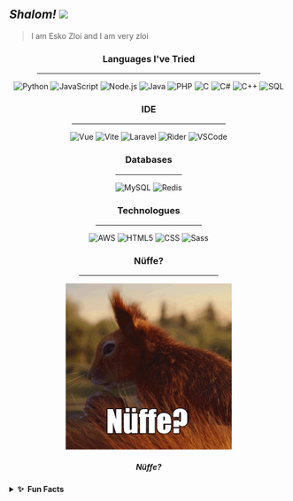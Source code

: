 ## ***Shalom! <a href="https://www.gautamkrishnar.com/"><img src="https://media.giphy.com/media/hvRJCLFzcasrR4ia7z/giphy.gif" width="24px"></a>*** ##

> I am Esko Zloi and I am very zloi

<div align="center">

### **__Languages I've Tried__** ###
<hr width="80%">

![Python](https://img.shields.io/badge/-Python-000?&logo=Python)
![JavaScript](https://img.shields.io/badge/-JavaScript-000?&logo=JavaScript)
![Node.js](https://img.shields.io/badge/Node.js-000?logo=node.js)
![Java](https://img.shields.io/badge/-Java-000?&logo=Java&logoColor=007396)
![PHP](https://img.shields.io/badge/PHP-000?logo=php)
![C](https://img.shields.io/badge/-C-000?&logo=C)
![C#](https://img.shields.io/badge/C%23-000?logo=c-sharp)
![C++](https://img.shields.io/badge/-C++-000?&logo=c%2b%2b&logoColor=00599C)
![SQL](https://img.shields.io/badge/-SQL-000?&logo=MySQL)

### **IDE** ###
<hr width="55%">

![Vue](https://img.shields.io/badge/Vue.js-000?logo=vue.js)
![Vite](https://img.shields.io/badge/Vite.js-000?logo=vite)
![Laravel](https://img.shields.io/badge/Laravel-000?logo=laravel)
![Rider](https://img.shields.io/badge/Rider-000?logo=rider)
![VSCode](https://img.shields.io/badge/VSCode-000?logo=visualstudiocode)

### **Databases** ###
<hr width="24%">

![MySQL](https://img.shields.io/badge/MySQL-000?logo=mysql)
![Redis](https://img.shields.io/badge/-Redis-000?&logo=Redis)

### **Technologues** ###
<hr width="38%">

![AWS](https://img.shields.io/badge/-AWS-000?&logo=Amazon-AWS&logoColor=F90)
![HTML5](https://img.shields.io/badge/HTML-000?logo=html5)
![CSS](https://img.shields.io/badge/CSS-000?logo=css3)
![Sass](https://img.shields.io/badge/Sass-000?logo=sass)

### **Nüffe?** ###
<hr width="50%">

![nüffe?](assets/nuffe.gif)

<h5>Nüffe?<h5>

</div>

<details>
  <summary><b>✨&nbsp;&nbsp;Fun&nbsp;Facts</b></summary>
  <br/>

> *Гришка и Гера всегда на уроке матана, как я рад* 🙂

![gotya](assets/grig.png)

</details>